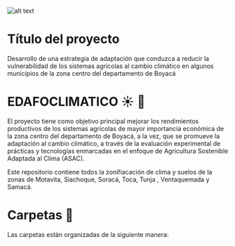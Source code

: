 ![alt text](https://pbs.twimg.com/profile_banners/1237102897491587076/1602001267/1500x500)

# Título del proyecto 

Desarrollo de una estrategia de adaptación que conduzca a reducir la vulnerabilidad de los sistemas agrícolas al cambio climático en algunos municipios de la zona centro del departamento de Boyacá

# EDAFOCLIMATICO :sunny: :triangular_ruler:

El proyecto tiene como objetivo principal mejorar los rendimientos productivos de los sistemas agrícolas de mayor importancia económica de la zona centro del departamento de Boyacá, a la vez, que se promueve la adaptación al cambio climático, a través de la evaluación experimental de prácticas y tecnologías enmarcadas en el enfoque de Agricultura Sostenible Adaptada al Clima (ASAC).

Este repositorio contiene todos la zonifiacación de clima y suelos  de la zonas de Motavita, Siachoque, Soracá, Toca, Tunja , Ventaquemada y Samacá.

# Carpetas :file_folder:

Las carpetas están organizadas de la siguiente manera:






